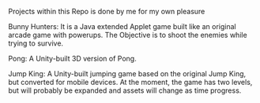 Projects within this Repo is done by me for my own pleasure

Bunny Hunters:
It is a Java extended Applet game built like an original arcade game with powerups.
The Objective is to shoot the enemies while trying to survive. 

Pong:
A Unity-built 3D version of Pong.

Jump King:
A Unity-built jumping game based on the original Jump King, but converted for mobile devices.
At the moment, the game has two levels, but will probably be expanded and assets will change as time progress.